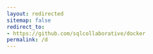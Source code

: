 ```yaml
---
layout: redirected
sitemap: false
redirect_to:
- https://github.com/sqlcollaborative/docker
permalink: /d
---
```

